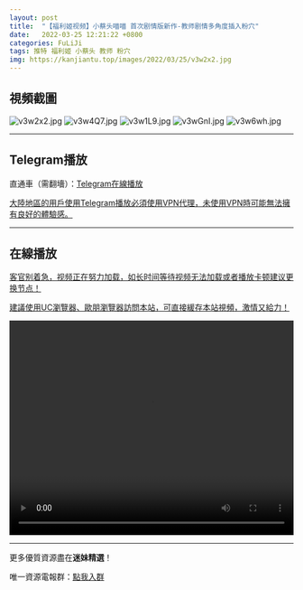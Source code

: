 ```yaml
---
layout: post
title:  "【福利姬视频】小蔡头喵喵 首次剧情版新作-教师剧情多角度插入粉穴"
date:   2022-03-25 12:21:22 +0800
categories: FuLiJi
tags: 推特 福利姬 小蔡头 教师 粉穴
img: https://kanjiantu.top/images/2022/03/25/v3w2x2.jpg
---
```



## 視頻截圖

![v3w2x2.jpg](https://kanjiantu.top/images/2022/03/25/v3w2x2.jpg)
![v3w4Q7.jpg](https://kanjiantu.top/images/2022/03/25/v3w4Q7.jpg)
![v3w1L9.jpg](https://kanjiantu.top/images/2022/03/25/v3w1L9.jpg)
![v3wGnI.jpg](https://kanjiantu.top/images/2022/03/25/v3wGnI.jpg)
![v3w6wh.jpg](https://kanjiantu.top/images/2022/03/25/v3w6wh.jpg)

* * *
## Telegram播放

直通車（需翻墻）：[Telegram在線播放](https://t.me/mimeijingxuan/313)

<u>大陸地區的用戶使用Telegram播放必須使用VPN代理，未使用VPN時可能無法擁有良好的體驗感。</u> 
* * *
## 在線播放
<u>客官别着急，视频正在努力加载，如长时间等待视频无法加载或者播放卡顿建议更换节点！</u>

<u>建議使用UC瀏覽器、歐朋瀏覽器訪問本站，可直接緩存本站視頻，激情又給力！</u>
<center><video src="https://cdn.publer.io/uploads/videos/624730c9db2797357edec485/91c5bd7e1f2aee7b0c8d2759c5cdd9ad.mp4" width="100%" height="380px" controls="controls"></video></center>


* * *
更多優質資源盡在**迷妹精選**！

唯一資源電報群：[點我入群](https://t.me/mimeijingxuan)


